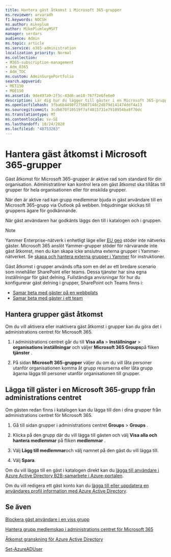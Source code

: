 ```yaml
---
title: Hantera gäst åtkomst i Microsoft 365-grupper
ms.reviewer: arvaradh
f1.keywords: NOCSH
ms.author: mikeplum
author: MikePlumleyMSFT
manager: serdars
audience: Admin
ms.topic: article
ms.service: o365-administration
localization_priority: Normal
ms.collection:
- M365-subscription-management
- Adm_O365
- Adm_TOC
ms.custom: AdminSurgePortfolio
search.appverid:
- MET150
- MOE150
ms.assetid: 9de497a9-2f5c-43d6-ae18-767f2e6fe6e0
description: Lär dig hur du lägger till gäster i en Microsoft 365-grupp, visar gäst användare och använder PowerShell för att kontrol lera gäst åtkomst.
ms.openlocfilehash: 3fba6b4498f275b07148c2d879d141474ddf4a13
ms.sourcegitcommit: 3cdb670f10519f7af4015731e7910954ba9f70dc
ms.translationtype: MT
ms.contentlocale: sv-SE
ms.lasthandoff: 10/24/2020
ms.locfileid: "48753283"
---
```

# <a name="manage-guest-access-in-microsoft-365-groups"></a>Hantera gäst åtkomst i Microsoft 365-grupper

Gäst åtkomst för Microsoft 365-grupper är aktive rad som standard för din organisation. Administratörer kan kontrol lera om gäst åtkomst ska tillåtas till grupper för hela organisationen eller för enskilda grupper.

När den är aktive rad kan grupp medlemmar bjuda in gäst användare till en Microsoft 365-grupp via Outlook på webben. Inbjudningar skickas till gruppens ägare för godkännande.

När gäst användaren har godkänts läggs den till i katalogen och i gruppen.

> [!Note]
> Yammer Enterprise-nätverk i enhetligt läge eller [EU geo](https://go.microsoft.com/fwlink/?linkid=2107357) stöder inte nätverks gäster.
> Microsoft 365 anslöt Yammer-grupper stöder för närvarande inte gäst åtkomst, men du kan skapa icke anslutna externa grupper i Yammer-nätverket. Se [skapa och hantera externa grupper i Yammer](https://docs.microsoft.com/yammer/work-with-external-users/create-and-manage-external-groups) för instruktioner.

Gäst åtkomst i grupper används ofta som en del av ett bredare scenario som innehåller SharePoint eller teams. Dessa tjänster har sina egna inställningar för gäst delning. Fullständiga anvisningar för hur du konfigurerar gäst delning i grupper, SharePoint och Teams finns i:

- [Samar beta med gäster på en webbplats](../../solutions/collaborate-in-site.md)
- [Samar beta med gäster i ett team](../../solutions/collaborate-as-team.md)

## <a name="manage-groups-guest-access"></a>Hantera grupper gäst åtkomst

Om du vill aktivera eller inaktivera gäst åtkomst i grupper kan du göra det i administrations centret för Microsoft 365.

1. I administrations centret går du till **Visa alla** \> **Inställningar** \> **organisations inställningar** och väljer **Microsoft 365 Groups**på fliken **tjänster** .
  
2. På sidan **Microsoft 365-grupper** väljer du om du vill låta personer utanför organisationen komma åt grupp resurserna eller låta grupp ägarna lägga till personer utanför organisationen till grupper.

## <a name="add-guests-to-a-microsoft-365-group-from-the-admin-center"></a>Lägga till gäster i en Microsoft 365-grupp från administrations centret

Om gästen redan finns i katalogen kan du lägga till den i dina grupper från administrations centret för Microsoft 365.
  
1. Gå till sidan grupper i administrations centret **Groups**  >  **Groups** .
  
2. Klicka på den grupp där du vill lägga till gästen och välj **Visa alla och hantera medlemmar** på fliken **medlemmar** . 
  
4. Välj **Lägg till medlemmar**och välj namnet på den gäst du vill lägga till.
    
5. Välj **Spara**.

Om du vill lägga till en gäst i katalogen direkt kan du [lägga till användare i Azure Active Directory B2B-samarbete i Azure-portalen](https://docs.microsoft.com/azure/active-directory/b2b/add-users-administrator).

Om du vill redigera ett gäst konto kan du [lägga till eller uppdatera en användares profil information med Azure Active Directory](https://docs.microsoft.com/azure/active-directory/fundamentals/active-directory-users-profile-azure-portal).

## <a name="see-also"></a>Se även

[Blockera gäst användare i en viss grupp](https://docs.microsoft.com/microsoft-365/solutions/per-group-guest-access)

[Hantera grupp medlemskap i administrations centret för Microsoft 365](add-or-remove-members-from-groups.md)
  
[Åtkomst granskning för Azure Active Directory](https://docs.microsoft.com/azure/active-directory/active-directory-azure-ad-controls-perform-access-review)

[Set-AzureADUser](https://docs.microsoft.com/powershell/module/azuread/set-azureaduser)
